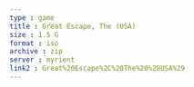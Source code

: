 ```yaml
---
type : game
title : Great Escape, The (USA)
size : 1.5 G
format : iso
archive : zip
server : myrient
link2 : Great%20Escape%2C%20The%20%28USA%29
---
```

